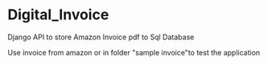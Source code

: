 # Digital_Invoice
Django API to store Amazon Invoice pdf to Sql Database

Use invoice from amazon or in folder "sample invoice"to test the application 
